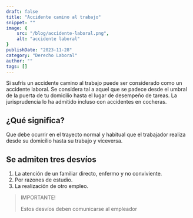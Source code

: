 ```yaml
---
draft: false
title: "Accidente camino al trabajo"
snippet: ""
image: {
    src: "/blog/accidente-laboral.png",
    alt: "accidente laboral"
}
publishDate: "2023-11-28"
category: "Derecho Laboral"
author: ""
tags: []
---
```


Si sufrís un accidente camino al trabajo puede ser considerado como un accidente laboral.
Se considera tal a aquel que se padece desde el umbral de la puerta de tu domicilio hasta el lugar de desempeño de tareas. La jurisprudencia lo ha admitido incluso con accidentes en cocheras.

## ¿Qué significa?

Que debe ocurrir en el trayecto normal y habitual que el trabajador realiza desde su domicilio hasta su trabajo y viceversa.

## Se admiten tres desvíos

1. La atención de un familiar directo, enfermo y no conviviente.
2. Por razones de estudio.
3. La realización de otro empleo.

>IMPORTANTE!
>
>Estos desvíos deben comunicarse al empleador


